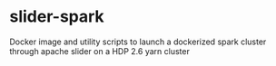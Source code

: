 # slider-spark
Docker image and utility scripts to launch a dockerized spark cluster through apache slider on a HDP 2.6 yarn cluster
